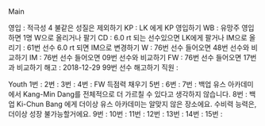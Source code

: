 Main

영입	: 적극성 4 불같은 성질은 제외하기
KP	: LK 에게 KP 영입하기
WB	: 유망주 영입하면 1명 W으로 올리거나 팔기
CD	: 6.0 rt 되는 선수있으면 LK에게 팔거나 IM으로 올리기
	: 61번 선수 6.0 rt 되면 IM으로 변경하기
W	: 76번 선수 들어오면 48번 선수와 비교하기
IM      : 76번 선수 들어오면 09번 선수와 비교하기
FW	: 76번 선수 들어오면 17번과 비교하기
해고  : 2018-12-29 99번 선수 해고하기 
직원  : 

Youth
1번 : 
2번 : 
3번 :
4번 : FW 득점력 채우기
5번 :
6번 :
7번 : 백업
유스 아카데미에서 Kang-Min Dang를 전체적으로 더 가르칠 수 있다고 생각하지 않습니다.
8번 : 백업
Ki-Chun Bang 에게 더이상 유스 아카데미는 알맞지 않은 장소에요. 
수비력 능력은, 더이상 성장 불가능할거에요.
9번 :
10번 :
11번 :
12번 :
13번 :
14번 :
15번 :
